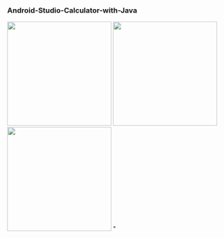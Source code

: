 ### Android-Studio-Calculator-with-Java
<img src="https://user-images.githubusercontent.com/77758884/142744931-6bb93d07-6b4e-4f38-bf5f-e8dadc56727c.png" width=240px /> <img src="https://user-images.githubusercontent.com/77758884/142755173-27dc6232-8544-4660-8bba-bfe7a1f7bc65.png" width=240px /><img src="https://user-images.githubusercontent.com/77758884/142821183-d9064465-aeef-456d-8a70-aba37821310f.png" width=240px />
"
